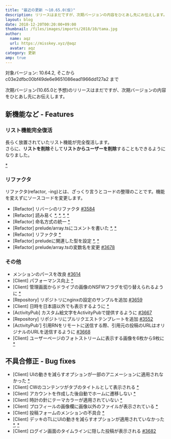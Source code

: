 ```yaml
---
title: "最近の更新 ～10.65.0(仮)"
description: リリースはまだですが、次期バージョンの内容をひとあし先にお伝えします。
layout: blog
date: 2018-12-20T00:20:00+09:00
thumbnail: /files/images/imports/2018/10/tama.jpg
author:
  name: aqz
  url: https://misskey.xyz/@aqz
  avatar: aqz
category: 更新
amp: true
---
```

対象バージョン: 10.64.2, そこから c03e2dfbc00bf49de6e9651086ead1966dd127a2 まで

次期バージョン(10.65.0と予想)のリリースはまだですが、次期バージョンの内容をひとあし先にお伝えします。

## 新機能など - Features
### リスト機能完全復活
長らく放置されていたリスト機能が完全復活します。  
さらに、**リストを削除**そして**リストからユーザーを削除**することもできるようになりました。

[*](https://github.com/syuilo/misskey/commit/e88ce1746ddab75baa2fbb70efa594c0b126859d)

### リファクタ
リファクタ(refactor, -ing)とは、ざっくり言うとコードの整理のことです。機能を変えずにソースコードを変更します。

- [Refactor] リバーシのリファクタ [#3584](https://github.com/syuilo/misskey/pull/3584)
- [Refactor] 読み易く [*](https://github.com/syuilo/misskey/commit/cddbbdf5d0e1a4c07011d0daff653aba15d10d2e), [*](https://github.com/syuilo/misskey/commit/57150fd910c06975c5310f9ec908998e13ad64e3), [*](https://github.com/syuilo/misskey/commit/91811ea5005580621464e555ea091638e5df1a0d), [*](https://github.com/syuilo/misskey/commit/80c74b1fa7b3f89d3581d7f1f48bcd7aa5b111d0)
- [Refactor] 命名方式の統一 [*](https://github.com/syuilo/misskey/commit/534de244065333c97ed11e70e4d8bb49ef0d2566)
- [Refactor] prelude/array.tsにコメントを書いた [*](https://github.com/syuilo/misskey/commit/2ee438dece36fd039dcfee291ffcc97aacd78edf), [*](https://github.com/syuilo/misskey/commit/624fd093f219d2f2eb20f566e3c5672d30639ce3)
- [Refactor] リファクタ [*](https://github.com/syuilo/misskey/commit/556677be7ae4e1075f4170dc5b92ed485f2889da)
- [Refactor] preludeに関連した型を設定 [*](https://github.com/syuilo/misskey/commit/78ec06bda3185896119378c851661322d0937a86), [*](https://github.com/syuilo/misskey/commit/8025b121af723581680f55ccb4b17d2dea9a8572)
- [Refactor] prelude/array.tsの変数名を変更 [#3678](https://github.com/syuilo/misskey/pull/3678)

### その他
- メンションのパースを改良 [#3614](https://github.com/syuilo/misskey/pull/3614)
- [Client] パフォーマンス向上 [*](https://github.com/syuilo/misskey/commit/423dc2349bd7f987f72060aba4e155264ffb6361)
- [Client] 管理画面からドライブの画像のNSFWフラグを切り替えられるように [*](https://github.com/syuilo/misskey/commit/7f77517fc80f43253a33055b64d30e6d7b751dfd)
- [Repository] リポジトリにnginxの設定のサンプルを追加 [#3659](https://github.com/syuilo/misskey/pull/3659)
- [Client] 日時を日本語以外でも表示するように [*](https://github.com/syuilo/misskey/commit/6c47bf5b76e1d8538d399c510aabcb7eeeb5729a)
- [ActivityPub] カスタム絵文字をActivityPubで提供するように [#3667](https://github.com/syuilo/misskey/pull/3667)
- [Repository] リポジトリにプルリクエストテンプレートを追加 [#3552](https://github.com/syuilo/misskey/pull/3552)
- [ActivityPub'] 引用RNをリモートに送信する際、引用元の投稿のURLはオリジナルのURLを送信するように [#3668](https://github.com/syuilo/misskey/pull/3668)
- [Client] ユーザーページのフォトストリームに表示する画像を6枚から9枚に [*](https://github.com/syuilo/misskey/commit/d15cce53374468a511c29b83b689b312092d0322)

## 不具合修正 - Bug fixes
- [Client] UIの動きを減らすオプションが一部のアニメーションに適用されなかった [*](https://github.com/syuilo/misskey/commit/7e2b70f91288813423e3108ca4f8ea7448154d8d)
- [Client] CWのコンテンツがタブのタイトルとして表示される [*](https://github.com/syuilo/misskey/commit/65d943e42a690e0915e2114819c72e96c8472398)
- [Client] アカウントを作成した後自動でホームに遷移しない [*](https://github.com/syuilo/misskey/commit/52b59e9d7be3bdc9159351f918cf81d707a176a0)
- [Client] 時計の針にテーマカラーが適用されていない [*](https://github.com/syuilo/misskey/commit/b2f288dcac92412550841d91d40af119e0187e91)
- [Client] プロフィールの画像欄に画像以外のファイルが表示されている [*](https://github.com/syuilo/misskey/commit/37daff6d619765c11cc497dae349a9a751b5552e)
- [Client] 投稿フォームのメンションの不具合 [*](https://github.com/syuilo/misskey/commit/00f979f0e65d92d4ad522146e5543a651485933c)
- [Client] デッキのTLにUIの動きを減らすオプションが適用されていなかった [*](https://github.com/syuilo/misskey/commit/fca4ceef21c665c45b131377ba3b1f82d573efd1), [*](https://github.com/syuilo/misskey/commit/6ef83d9c594d3b98f807e1c692dfbe4722faf466)
- [Client] ログイン画面のタイムラインに隠した投稿が表示される [#3682](https://github.com/syuilo/misskey/pull/3682)